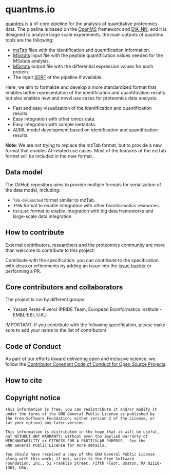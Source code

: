 # quantms.io

[quantms](https://docs.quantms.org) is a nf-core pipeline for the analysis of quantitative proteomics data. The pipeline is based on the [OpenMS](https://www.openms.de/) framework and [DIA-NN](https://github.com/vdemichev/DiaNN); and it is designed to analyze large scale experiments. the main outputs of quantms tools are the following: 

- [mzTab](https://github.com/HUPO-PSI/mzTab) files with the identification and quantification information.
- [MSstats](https://msstats.org/wp-content/uploads/2017/01/MSstats_v3.7.3_manual.pdf) input file with the peptide quantification values needed for the MSstats analysis.
- [MSstats](https://msstats.org/wp-content/uploads/2017/01/MSstats_v3.7.3_manual.pdf) output file with the differential expression values for each protein. 
- The input [SDRF](https://github.com/bigbio/proteomics-sample-metadata) of the pipeline if available. 

Here, we aim to formalize and develop a more standardized format that enables better representation of the identification and quantification results but also enables new and novel use cases for proteomics data analysis: 

- Fast and easy visualization of the identification and quantification results.
- Easy integration with other omics data.
- Easy integration with sample metadata.
- AI/ML model development based on identification and quantification results.

**Note**: We are not trying to replace the mzTab format, but to provide a new format that enables AI-related use cases. Most of the features of the mzTab format will be included in the new format.  

## Data model

The GitHub repository aims to provide multiple formats for serialization of the data model, including:

- `Tab-delimited` format similar to mzTab. 
- `JSON` format to enable integration with other bioinformatics resources. 
- `Parquet` format to enable integration with big data frameworks and large-scale data integration. 

## How to contribute

External contributors, researchers and the proteomics community are more than welcome to contribute to this project.

Contribute with the specification: you can contribute to the specification with ideas or refinements by adding an issue into the [issue tracker](https://github.com/bigbio/proteomics-quant-formats/issues) or performing a PR.

## Core contributors and collaborators

The project is run by different groups:

- Yasset Perez-Riverol (PRIDE Team, European Bioinformatics Institute - EMBL-EBI, U.K.)

IMPORTANT: If you contribute with the following specification, please make sure to add your name to the list of contributors.

## Code of Conduct

As part of our efforts toward delivering open and inclusive science, we follow the [Contributor Covenant Code of Conduct for Open Source Projects](https://www.contributor-covenant.org/version/2/0/code_of_conduct/).

## How to cite

## Copyright notice


    This information is free; you can redistribute it and/or modify it
    under the terms of the GNU General Public License as published by
    the Free Software Foundation; either version 2 of the License, or
    (at your option) any later version.

    This information is distributed in the hope that it will be useful,
    but WITHOUT ANY WARRANTY; without even the implied warranty of
    MERCHANTABILITY or FITNESS FOR A PARTICULAR PURPOSE.  See the
    GNU General Public License for more details.

    You should have received a copy of the GNU General Public License
    along with this work; if not, write to the Free Software
    Foundation, Inc., 51 Franklin Street, Fifth Floor, Boston, MA 02110-1301, USA.


